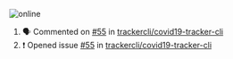 ![online](https://puppeteer-screenshot-two.vercel.app/https:/covid19-tracker-cli-21t7uvea5.vercel.app/history/web/charts/ph/?quality=75&key=0bb7be77-c9da-4030-aaa2-cbf325b14210&type=jpeg&viewportHeight=950&viewportWidth=1250)

<!--START_SECTION:activity-->
1. 🗣 Commented on [#55](https://github.com/trackercli/covid19-tracker-cli/issues/55) in [trackercli/covid19-tracker-cli](https://github.com/trackercli/covid19-tracker-cli)
2. ❗️ Opened issue [#55](https://github.com/trackercli/covid19-tracker-cli/issues/55) in [trackercli/covid19-tracker-cli](https://github.com/trackercli/covid19-tracker-cli)
<!--END_SECTION:activity-->
